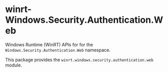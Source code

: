 <!-- warning: Please don't edit this file. It was automatically generated. -->

# winrt-Windows.Security.Authentication.Web

Windows Runtime (WinRT) APIs for for the `Windows.Security.Authentication.Web` namespace.

This package provides the `winrt.windows.security.authentication.web` module.
